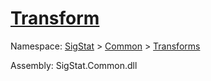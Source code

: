# [Transform](./AddConst-100663603.md)

Namespace: [SigStat]() > [Common](./../../README.md) > [Transforms](./../README.md)

Assembly: SigStat.Common.dll


